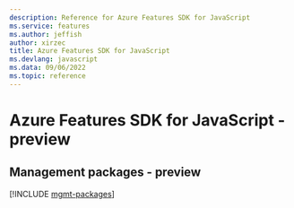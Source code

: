 ```yaml
---
description: Reference for Azure Features SDK for JavaScript
ms.service: features
ms.author: jeffish
author: xirzec
title: Azure Features SDK for JavaScript
ms.devlang: javascript
ms.data: 09/06/2022
ms.topic: reference
---
```

# Azure Features SDK for JavaScript - preview

## Management packages - preview
[!INCLUDE [mgmt-packages](features-mgmt-index.md)]